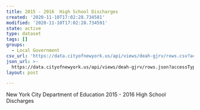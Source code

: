 ```yaml
---
title: 2015 - 2016  High School Discharges
created: '2020-11-10T17:02:28.734581'
modified: '2020-11-10T17:02:28.734591'
state: active
type: dataset
tags: []
groups:
  - Local Government
csv_url: 'https://data.cityofnewyork.us/api/views/deah-gjrv/rows.csv?accessType=DOWNLOAD'
json_url: >-
  https://data.cityofnewyork.us/api/views/deah-gjrv/rows.json?accessType=DOWNLOAD
layout: post

---
```

New York City Department of Education 2015 - 2016 High School Discharges
